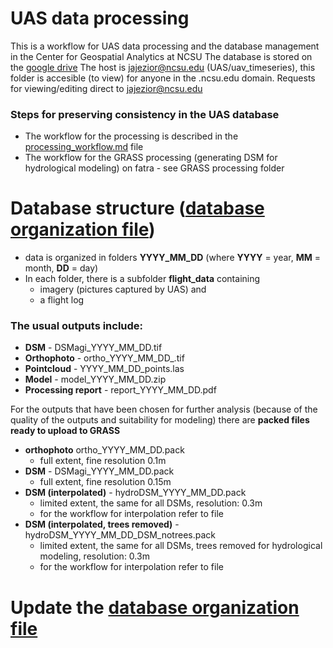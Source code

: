 # UAS data processing
This is a workflow for UAS data processing and the database management in the Center for Geospatial Analytics at NCSU
The database is stored on the [google drive](https://drive.google.com/open?id=0B1AfQGDB8tPXfi1pbXJzWUd4Y21sb2ZhZ1ZmYmF0VS0zVnlPRGJoZTdpRC1kRkN1TkgtLWc)
The host is jajezior@ncsu.edu (UAS/uav_timeseries), this folder is accesible (to view) for anyone in the .ncsu.edu domain.
Requests for viewing/editing direct to jajezior@ncsu.edu

### Steps for preserving consistency in the UAS database
* The workflow for the processing is described in the [processing_workflow.md](https://github.com/inioslawa/UAS_data_processing/blob/master/processing_workflow.md) file
* The workflow for the GRASS processing (generating DSM for hydrological modeling) on fatra - see GRASS processing folder

# Database structure ([database organization file](https://drive.google.com/open?id=0B1AfQGDB8tPXRmFpMVVHZF9xMTQ))
- data is organized in folders **YYYY_MM_DD** (where **YYYY** = year, **MM** = month, **DD** = day)
- In each folder, there is a subfolder **flight_data** containing 
  - imagery (pictures captured by UAS) and 
  - a flight log

### The usual outputs include:
*	**DSM** - DSMagi_YYYY_MM_DD.tif
*	**Orthophoto** - ortho_YYYY_MM_DD_.tif
*	**Pointcloud** - YYYY_MM_DD_points.las
*	**Model** - model_YYYY_MM_DD.zip
*	**Processing report** - report_YYYY_MM_DD.pdf


For the outputs that have been chosen for further analysis (because of the quality of the outputs and suitability for modeling) there are **packed files ready to upload to GRASS**
* **orthophoto** ortho_YYYY_MM_DD.pack 
  * full extent, fine resolution 0.1m
* **DSM** - DSMagi_YYYY_MM_DD.pack
  * full extent, fine resolution 0.15m
* **DSM (interpolated)** - hydroDSM_YYYY_MM_DD.pack 
  * limited extent, the same for all DSMs, resolution: 0.3m
  * for the workflow for interpolation refer to file
* **DSM (interpolated, trees removed)** - hydroDSM_YYYY_MM_DD_DSM_notrees.pack
  * limited extent, the same for all DSMs, trees removed for hydrological modeling, resolution: 0.3m
  * for the workflow for interpolation refer to file
  
#  Update the [database organization file](https://drive.google.com/open?id=0B1AfQGDB8tPXRmFpMVVHZF9xMTQ)
